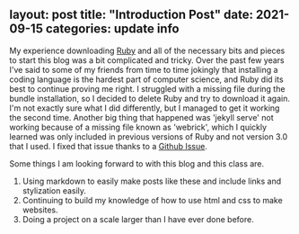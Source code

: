 layout: post
title:  "Introduction Post"
date:   2021-09-15
categories: update info
---
My experience downloading [Ruby][ruby] and all of the necessary bits and pieces to start this blog was a bit complicated and tricky. Over the past few years I've said to some of my friends from time to time jokingly that installing a coding language is the hardest part of computer science, and Ruby did its best to continue proving me right. I struggled with a missing file during the bundle installation, so I decided to delete Ruby and try to download it again. I'm not exactly sure what I did differently, but I managed to get it working the second time. Another big thing that happened was 'jekyll serve' not working because of a missing file known as 'webrick', which I quickly learned was only included in previous versions of Ruby and not version 3.0 that I used. I fixed that issue thanks to a [Github Issue][github-issue].

Some things I am looking forward to with this blog and this class are.

  1. Using markdown to easily make posts like these and include links and stylization easily.
  2. Continuing to build my knowledge of how to use html and css to make websites.
  3. Doing a project on a scale larger than I have ever done before.

[ruby]: https://www.ruby-lang.org/en/
[github-issue]: https://github.com/jekyll/jekyll/issues/8523
